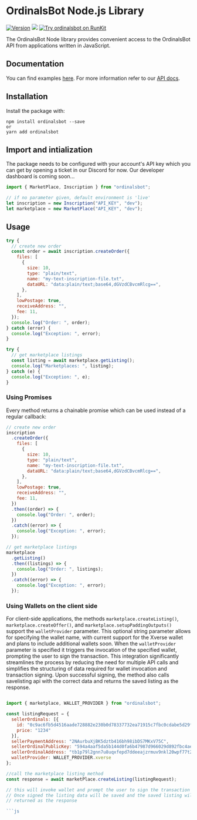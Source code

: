 # OrdinalsBot Node.js Library

[![Version](https://img.shields.io/npm/v/ordinalsbot.svg)](https://www.npmjs.org/package/ordinalsbot)
[![](https://badgen.net/npm/dt/ordinalsbot)](https://www.npmjs.com/package/ordinalsbot)
[![Try ordinalsbot on RunKit](https://badge.runkitcdn.com/ordinalsbot.svg)](https://npm.runkit.com/ordinalsbot)

The OrdinalsBot Node library provides convenient access to the OrdinalsBot API from
applications written in JavaScript.

## Documentation

You can find examples [here](examples/example.ts). For more information refer to our [API docs](https://docs.ordinalsbot.com).

## Installation

Install the package with:

    npm install ordinalsbot --save
    or
    yarn add ordinalsbot

## Import and intialization

The package needs to be configured with your account's API key which you can get by opening a ticket in our Discord for now. Our developer dashboard is coming soon...

```js
import { MarketPlace, Inscription } from "ordinalsbot";

// if no parameter given, default environment is 'live'
let inscription = new Inscription("API_KEY", "dev");
let marketplace = new MarketPlace("API_KEY", "dev");
```

## Usage

```js
try {
  // create new order
  const order = await inscription.createOrder({
    files: [
      {
        size: 10,
        type: "plain/text",
        name: "my-text-inscription-file.txt",
        dataURL: "data:plain/text;base64,dGVzdCBvcmRlcg==",
      },
    ],
    lowPostage: true,
    receiveAddress: "",
    fee: 11,
  });
  console.log("Order: ", order);
} catch (error) {
  console.log("Exception: ", error);
}

try {
  // get marketplace listings
  const listing = await marketplace.getListing();
  console.log("Marketplaces: ", listing);
} catch (e) {
  console.log("Exception: ", e);
}
```

### Using Promises

Every method returns a chainable promise which can be used instead of a regular
callback:

```js
// create new order
inscription
  .createOrder({
    files: [
      {
        size: 10,
        type: "plain/text",
        name: "my-text-inscription-file.txt",
        dataURL: "data:plain/text;base64,dGVzdCBvcmRlcg==",
      },
    ],
    lowPostage: true,
    receiveAddress: "",
    fee: 11,
  })
  .then((order) => {
    console.log("Order: ", order);
  })
  .catch((error) => {
    console.log("Exception: ", error);
  });

// get marketplace listings
marketplace
  .getListing()
  .then((listings) => {
    console.log("Order: ", listings);
  })
  .catch((error) => {
    console.log("Exception: ", error);
  });
```


### Using Wallets on the client side

For client-side applications, the methods `marketplace.createListing()`, `marketplace.createOffer()`, and `marketplace.setupPaddingOutputs()` support the `walletProvider` parameter. This optional string parameter allows for specifying the wallet name, with current support for the Xverse wallet and plans to include additional wallets soon. When the `walletProvider` parameter is specified it triggers the invocation of the specified wallet, prompting the user to sign the transaction. This integration significantly streamlines the process by reducing the need for multiple API calls and simplifies the structuring of data required for wallet invocation and transaction signing. Upon successful signing, the method also calls savelisting api with the correct data and returns the saved listing as the response.

```js

import { marketplace, WALLET_PROVIDER } from "ordinalsbot";

const listingRequest = {
  sellerOrdinals: [{
    id: "0c9ac6fb5d4516aade728882e230b0d78337732ea71915c7fbc0cdabe5d29f3ci0",
    price: "1234"
  }],
  sellerPaymentAddress: "2NAurbuXjBK5dztb416bh98ibDS7MKxV75C",
  sellerOrdinalPublicKey: "594a4aaf5da5b144d0fa6b47987d966029d892fbc4aebb23214853e8b053702e",
  sellerOrdinalAddress: "tb1p79l2gnn7u8uqxfepd7ddeeajzrmuv9nkl20wpf77t2u473a2h89s483yk3",
  walletProvider: WALLET_PROVIDER.xverse
};

//call the marketplace listing method
const response = await marketPlace.createListing(listingRequest);

// this will invoke wallet and prompt the user to sign the transaction
// Once signed the listing data will be saved and the saved listing will be
// returned as the response

```js